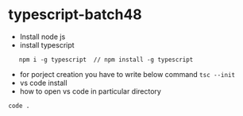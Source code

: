 # typescript-batch48


- Install node js
-  install typescript

`	
	npm i -g typescript  // npm install -g typescript
`
- for porject creation you have to write below command
`
	tsc --init
`
- vs code install
- how to open vs code in particular directory

`
	code .
`